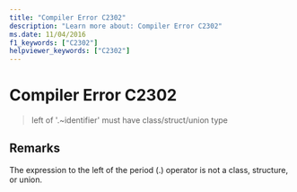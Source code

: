 ```yaml
---
title: "Compiler Error C2302"
description: "Learn more about: Compiler Error C2302"
ms.date: 11/04/2016
f1_keywords: ["C2302"]
helpviewer_keywords: ["C2302"]
---
```

# Compiler Error C2302

> left of '.~identifier' must have class/struct/union type

## Remarks

The expression to the left of the period (.) operator is not a class, structure, or union.
